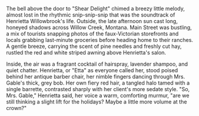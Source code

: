 The bell above the door to "Shear Delight" chimed a breezy little melody, almost lost in the rhythmic snip-snip-snip that was the soundtrack of Henrietta Willowbrook's life. Outside, the late afternoon sun cast long, honeyed shadows across Willow Creek, Montana. Main Street was bustling, a mix of tourists snapping photos of the faux-Victorian storefronts and locals grabbing last-minute groceries before heading home to their ranches. A gentle breeze, carrying the scent of pine needles and freshly cut hay, rustled the red and white striped awning above Henrietta's salon.

Inside, the air was a fragrant cocktail of hairspray, lavender shampoo, and quiet chatter. Henrietta, or "Etta" as everyone called her, stood poised behind her antique barber chair, her nimble fingers dancing through Mrs. Gable's thick, grey bob. Her own fiery red hair, a tangled halo tamed with a single barrette, contrasted sharply with her client's more sedate style. "So, Mrs. Gable," Henrietta said, her voice a warm, comforting murmur, "are we still thinking a slight lift for the holidays? Maybe a little more volume at the crown?"
